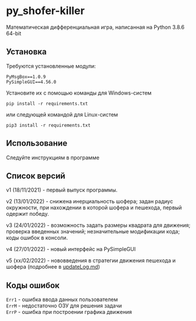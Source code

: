 # py_shofer-killer
Математическая дифференциальная игра, написанная на Python 3.8.6 64-bit

## Установка
Требуются установленные модули:
```
PyMsgBox==1.0.9
PySimpleGUI==4.56.0
```
Установите их с помощью команды для Windows-систем
```
pip install -r requirements.txt
```
или следующей командой для Linux-систем
```
pip3 install -r requirements.txt
```

## Использование
Следуйте инструкциям в программе

## Список версий
v1 (18/11/2021) - первый выпуск программы.

v2 (13/01/2022) - снижена инерциальность шофера; задан радиус окружности, при нахождении в которой шофера и пешехода, первый одержит победу.

v3 (24/01/2022) - возможность задать размеры квадрата для движения; проверка введенных значений; незначительные модификации кода; коды ошибок в консоли.

v4 (27/01/2022) - новый интерфейс на PySimpleGUI

v5 (xx/02/2022) - нововведения в стратегии движения пешехода и шофера (подробнее в [updateLog.md](updateLog.md))

## Коды ошибок
`Err1` - ошибка ввода данных пользователем    
`ErrM` - недостаточно ОЗУ для решения задачи    
`ErrP` - ошибка при построении графика движения    
